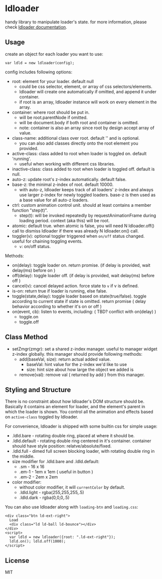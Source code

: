 # ldloader

handy library to manipulate loader's state. for more information, please check [ldloader documentation](https://loading.io/lib/loader/).


## Usage

create an object for each loader you want to use:

    var ldld = new ldloader(config);


config includes following options:

 * root: element for your loader. default null
   - could be css selector, element, or array of css selectors/elements.
   - ldloader will create one automatically if omitted, and append it under container.
   - if root is an array, ldloader instance will work on every element in the array.
 * container: where root should be put in.
   - will be root.parentNode if omitted.
   - will be document.body if both root and container is omitted.
   - note: container is also an array since root by design accept array of value.
 * class-name: additional class over root. default '' and is optional.
   - you can also add classes directly onto the root element you provided.
 * active-class: class added to root when loader is toggled on. default 'running'.
   - useful when working with different css libraries.
 * inactive-class: class added to root when loader is toggled off. default is null.
 * auto-z: update root's z-index automatically. default false.
 * base-z: the minimal z-index of root. default 10000.
   - with auto-z, ldloader keeps track of all loaders' z-index and always use larger z-index for newly toggled loaders. base-z is then used as a base value for all auto-z loaders.
 * ctrl: custom animation control unit. should at least contains a member function "step(t)".
   - step(t): will be invoked repeatedly by requestAnimationFrame during loading period. context (aka this) will be root.
 * atomic: default true. when atomic is false, you will need N ldloader.off() call to dismiss ldloader if there was already N ldloader.on() call.
 * toggler(v): optional toggler triggered when `on/off` status changed. useful for chaining toggling events.
   - `v`: on/off status.

Methods:

 * on(delay): toggle loader on. return promise. (if delay is provided, wait delay(ms) before on )
 * off(delay): toggle loader off. (if delay is provided, wait delay(ms) before off )
 * cancel(v): cancel delayed action. force state to `v` if v is defined.
 * is-on: return true if loader is running, else false.
 * toggle(state,delay): toggle loader based on state(true/false). toggle according to current state if state is omitted. return promise ( delay behavior according to whether it's on or off )
 * on(event, cb): listen to events, including: ( TBD? conflict with on(delay) )
   - toggle.on
   - toggle.off


## Class Method

 * setZmgr(zmgr): set a shared z-index manager. useful to manager widget z-index globally.
   this manager should provide following methods:
   - add(baseVal, size): return actual added value.
     - baseVal: hint value for the z-index we'd like to use
     - size: hint size about how large the object we added is
   - remove(val): remove val ( returned by add ) from this manager.


## Styling and Structure

There is no constraint about how ldloader's DOM structure should be. Basically it contains an element for loader, and the element's parent in which the loader is shown. You control all the animation and effects based on `active-class` toggled by ldloader.

For convenience, ldloader is shipped with some builtin css for simple usage:

 * .ldld.bare - rotating double ring, placed at where it should be.
 * .ldld.default - rotating double ring centered in it's container. container should have style position: relatve/absolute/fixed.
 * .ldld.full - dimed full screen blocking loader, with rotating double ring in the middle.
 * size modifier for .ldld.bare  and .ldld.default:
   * .sm - 16 x 16
   * .em-1 - 1em x 1em ( useful in button )
   * .em-2 - 2em x 2em
 * color modifier:
   * without color modifier, it will `currentColor` by default.
   * .ldld.light - rgba(255,255,255,.5)
   * .ldld.dark - rgba(0,0,0,.5)

You can also use ldloader along with `loading-btn` and `loading.css`:

    <div class="btn ld-ext-right">
      Load
      <div class="ld ld-ball ld-bounce"></div>
    </div>
    <script>
      var ldld = new ldloader({root: ".ld-ext-right"});
      ldld.on(); ldld.off(1000);
    </script>
 

## License

MIT
